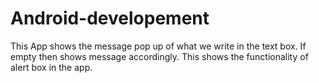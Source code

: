 # Android-developement

This App shows the message pop up of what we write in the text box.
If empty then shows message accordingly.
This shows the functionality of alert box in the app. 